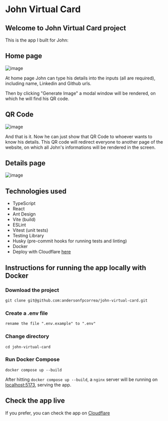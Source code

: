 # John Virtual Card

## Welcome to John Virtual Card project

This is the app I built for John:

## Home page

![image](https://user-images.githubusercontent.com/92505216/226087893-446e0ba8-d880-476d-8d4c-24a42b360cf4.png)

At home page John can type his details into the inputs (all are required), including name, Linkedin and Github urls.

Then by clicking "Generate Image" a modal window will be rendered, on which he will find his QR code.

## QR Code

![image](https://user-images.githubusercontent.com/92505216/226087680-afd0a72f-e725-468a-9a39-1feaa58a1c77.png)

And that is it. Now he can just show that QR Code to whoever wants to know his details. This QR code will redirect everyone to another page of the website, on which all John's informations will be rendered in the screen.

## Details page

![image](https://user-images.githubusercontent.com/92505216/226087854-3d6bb76c-e2ba-4699-a4fd-ce9ebd1883d1.png)

## Technologies used

- TypeScript
- React
- Ant Design
- Vite (build)
- ESLint
- Vitest (unit tests)
- Testing Library
- Husky (pre-commit hooks for running tests and linting)
- Docker
- Deploy with Cloudflare [here](https://john-virtual-card.pages.dev)

## Instructions for running the app locally with Docker

### Download the project

```
git clone git@github.com:andersonfpcorrea/john-virtual-card.git
```

### Create a .env file

```
rename the file ".env.example" to ".env"
```

### Change directory

```
cd john-virtual-card
```

### Run Docker Compose

```
docker compose up --build
```

After hitting `docker compose up --build`, a `nginx` server will be running on [localhost:5173](http://localhost:5173), serving the app.

## Check the app live

If you prefer, you can check the app on [Cloudflare](https://john-virtual-card.pages.dev)
